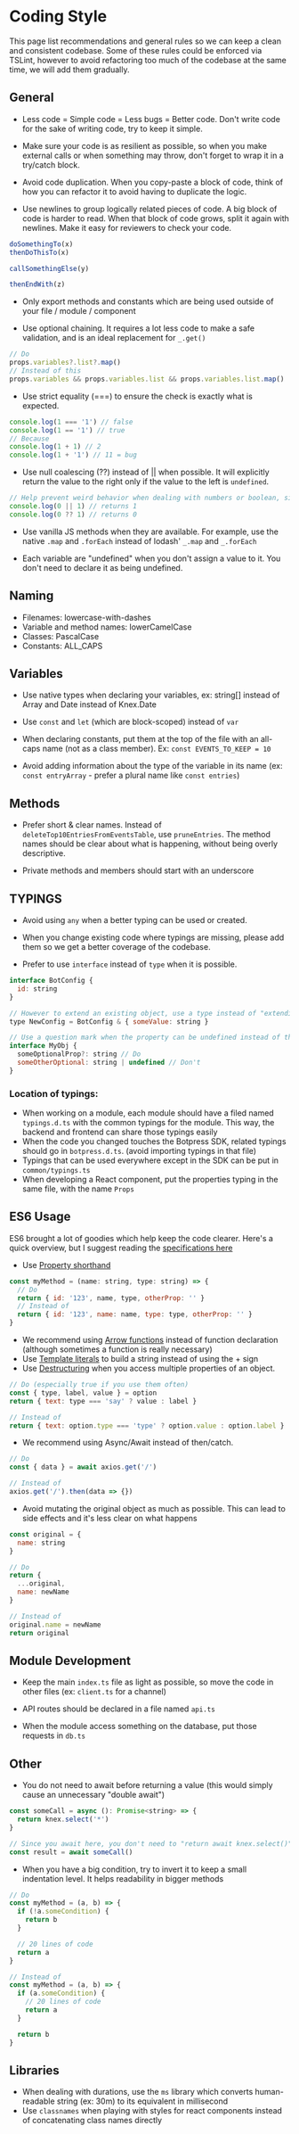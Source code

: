 # Coding Style

This page list recommendations and general rules so we can keep a clean and consistent codebase. Some of these rules could be enforced via TSLint, however to avoid refactoring too much of the codebase at the same time, we will add them gradually.

## General

- Less code = Simple code = Less bugs = Better code. Don't write code for the sake of writing code, try to keep it simple.

- Make sure your code is as resilient as possible, so when you make external calls or when something may throw, don't forget to wrap it in a try/catch block.

- Avoid code duplication. When you copy-paste a block of code, think of how you can refactor it to avoid having to duplicate the logic.

- Use newlines to group logically related pieces of code. A big block of code is harder to read. When that block of code grows, split it again with newlines. Make it easy for reviewers to check your code.

```js
doSomethingTo(x)
thenDoThisTo(x)

callSomethingElse(y)

thenEndWith(z)
```

- Only export methods and constants which are being used outside of your file / module / component

- Use optional chaining. It requires a lot less code to make a safe validation, and is an ideal replacement for `_.get()`

```js
// Do
props.variables?.list?.map()
// Instead of this
props.variables && props.variables.list && props.variables.list.map()
```

- Use strict equality (===) to ensure the check is exactly what is expected.

```js
console.log(1 === '1') // false
console.log(1 == '1') // true
// Because
console.log(1 + 1) // 2
console.log(1 + '1') // 11 = bug
```

- Use null coalescing (??) instead of || when possible. It will explicitly return the value to the right only if the value to the left is `undefined`.

```js
// Help prevent weird behavior when dealing with numbers or boolean, since false or 0 will return the other value
console.log(0 || 1) // returns 1
console.log(0 ?? 1) // returns 0
```

- Use vanilla JS methods when they are available. For example, use the native `.map` and `.forEach` instead of lodash' `_.map` and `_.forEach`

- Each variable are "undefined" when you don't assign a value to it. You don't need to declare it as being undefined.

## Naming

- Filenames: lowercase-with-dashes
- Variable and method names: lowerCamelCase
- Classes: PascalCase
- Constants: ALL_CAPS

## Variables

- Use native types when declaring your variables, ex: string[] instead of Array<string> and Date instead of Knex.Date

- Use `const` and `let` (which are block-scoped) instead of `var`

- When declaring constants, put them at the top of the file with an all-caps name (not as a class member). Ex: `const EVENTS_TO_KEEP = 10`

- Avoid adding information about the type of the variable in its name (ex: `const entryArray` - prefer a plural name like `const entries`)

## Methods

- Prefer short & clear names. Instead of `deleteTop10EntriesFromEventsTable`, use `pruneEntries`. The method names should be clear about what is happening, without being overly descriptive.

- Private methods and members should start with an underscore

## TYPINGS

- Avoid using `any` when a better typing can be used or created.

- When you change existing code where typings are missing, please add them so we get a better coverage of the codebase.

- Prefer to use `interface` instead of `type` when it is possible.

```js
interface BotConfig {
  id: string
}

// However to extend an existing object, use a type instead of "extending" the interface (it's more clear when you add multiple elements)
type NewConfig = BotConfig & { someValue: string }

// Use a question mark when the property can be undefined instead of the literal "undefined"
interface MyObj {
  someOptionalProp?: string // Do
  someOtherOptional: string | undefined // Don't
}
```

### Location of typings:

- When working on a module, each module should have a filed named `typings.d.ts` with the common typings for the module. This way, the backend and frontend can share those typings easily
- When the code you changed touches the Botpress SDK, related typings should go in `botpress.d.ts`. (avoid importing typings in that file)
- Typings that can be used everywhere except in the SDK can be put in `common/typings.ts`
- When developing a React component, put the properties typing in the same file, with the name `Props`

## ES6 Usage

ES6 brought a lot of goodies which help keep the code clearer. Here's a quick overview, but I suggest reading the [specifications here](http://es6-features.org)

- Use [Property shorthand](http://es6-features.org/#PropertyShorthand)

```js
const myMethod = (name: string, type: string) => {
  // Do
  return { id: '123', name, type, otherProp: '' }
  // Instead of
  return { id: '123', name: name, type: type, otherProp: '' }
}
```

- We recommend using [Arrow functions](http://es6-features.org/#ExpressionBodies) instead of function declaration (although sometimes a function is really necessary)
- Use [Template literals](http://es6-features.org/#StringInterpolation) to build a string instead of using the + sign
- Use [Destructuring](http://es6-features.org/#ObjectMatchingShorthandNotation) when you access multiple properties of an object.

```js
// Do (especially true if you use them often)
const { type, label, value } = option
return { text: type === 'say' ? value : label }

// Instead of
return { text: option.type === 'type' ? option.value : option.label }
```

- We recommend using Async/Await instead of then/catch.

```js
// Do
const { data } = await axios.get('/')

// Instead of
axios.get('/').then(data => {})
```

- Avoid mutating the original object as much as possible. This can lead to side effects and it's less clear on what happens

```js
const original = {
  name: string
}

// Do
return {
  ...original,
  name: newName
}

// Instead of
original.name = newName
return original
```

## Module Development

- Keep the main `index.ts` file as light as possible, so move the code in other files (ex: `client.ts` for a channel)

- API routes should be declared in a file named `api.ts`

- When the module access something on the database, put those requests in `db.ts`

## Other

- You do not need to await before returning a value (this would simply cause an unnecessary "double await")

```js
const someCall = async (): Promise<string> => {
  return knex.select('*')
}

// Since you await here, you don't need to "return await knex.select()".
const result = await someCall()
```

- When you have a big condition, try to invert it to keep a small indentation level. It helps readability in bigger methods

```js
// Do
const myMethod = (a, b) => {
  if (!a.someCondition) {
    return b
  }

  // 20 lines of code
  return a
}

// Instead of
const myMethod = (a, b) => {
  if (a.someCondition) {
    // 20 lines of code
    return a
  }

  return b
}
```

## Libraries

- When dealing with durations, use the `ms` library which converts human-readable string (ex: 30m) to its equivalent in millisecond
- Use `classnames` when playing with styles for react components instead of concatenating class names directly
